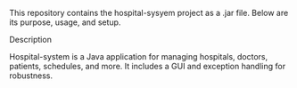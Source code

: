This repository contains the hospital-sysyem project as a .jar file. Below are its purpose, usage, and setup.

Description

Hospital-system is a Java application for managing hospitals, doctors, patients, schedules, and more. It includes a GUI and exception handling for robustness.
